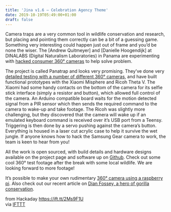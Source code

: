 ```yaml
---
title: 'Jina v1.6 – Celebration Agency Theme'
date: 2019-10-19T05:49:00+01:00
draft: false
---
```


Camera traps are a very common tool in wildlife conservation and research, but placing and pointing them correctly can be a bit of a guessing game. Something very interesting could happen just out of frame and you’d be none the wiser. The \[Andrew Quitmeyer\] and \[Danielle Hoogendijk\] at DINALABS (Digital Naturalism Laboratories) in Panama are experimenting with [hacked consumer 360](http://www.dinalab.net/2019/09/27/panatrap/)[° cameras](http://www.dinalab.net/2019/09/27/panatrap/) to help solve problem.

The project is called Panatrap and looks very promising. They’ve done very [detailed testing with a number of different 360° cameras](http://www.dinalab.net/2019/09/28/panatrap-360-camera-comparisons-2019/), and have built functional prototypes with the Xiaomi Misphere and Ricoh Theta V. The Xiaomi had some handy contacts on the bottom of the camera for its selfie stick interface (simply a resistor and button), which allowed full control of the camera. An Arduino compatible board waits for the motion detected signal from a PIR sensor which then sends the required command to the camera to wake-up and take footage. The Ricoh was slightly more challenging, but they discovered that the camera will wake up if an emulated keyboard command is received over it’s USB port from a Teensy. Triggering is then done by a servo pushing against the camera’s button. Everything is housed in a laser cut acrylic case to help it survive the wet jungle. If anyone knows how to hack the Samsung Gear camera to work, the team is keen to hear from you!  

All the work is open sourced, with build details and hardware designs available on the project page and software up on [Github](https://github.com/Digital-Naturalism-Laboratories/Panatrap). Check out some cool 360° test footage after the break with some local wildlife. We are looking forward to more footage!

It’s possible to make your own rudimentary [360° camera using a raspberry pi](https://hackaday.com/2016/10/09/cheap-360-degree-camera/). Also check out our recent article on [Dian Fossey, a hero of gorilla conservation](https://hackaday.com/2019/09/03/dian-fossey-gorilla-girl/).

  
  
from Hackaday https://ift.tt/2Ms9F1U  
via [IFTTT](https://ifttt.com/?ref=da&site=blogger)